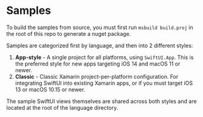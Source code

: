 # Samples

To build the samples from source, you must first run `msbuild build.proj` in the root of this repo to generate a nuget package.

Samples are categorized first by language, and then into 2 different styles:

1. **App-style** - A single project for all platforms, using `SwiftUI.App`. This is the preferred style for new apps targeting iOS 14 and macOS 11 or newer.
2. **Classic** - Classic Xamarin project-per-platform configuration. For integrating SwiftUI into existing Xamarin apps, or if you must target iOS 13 or macOS 10.15 or newer.

The sample SwiftUI views themselves are shared across both styles and are located at the root of the language directory.